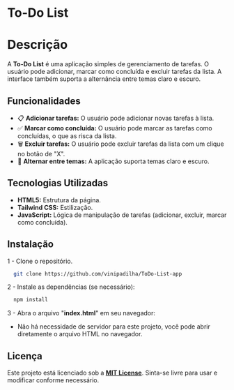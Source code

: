 
# To-Do List

# Descrição
A **To-Do List** é uma aplicação simples de gerenciamento de tarefas. O usuário pode adicionar, marcar como concluída e excluir tarefas da lista. A interface também suporta a alternância entre temas claro e escuro.


## Funcionalidades

- 📋 **Adicionar tarefas:** O usuário pode adicionar novas tarefas à lista.
- ✅ **Marcar como concluída:** O usuário pode marcar as tarefas como concluídas, o que as risca da lista.
- 🗑️ **Excluir tarefas:** O usuário pode excluir tarefas da lista com um clique no botão de "X".
- 🌙 **Alternar entre temas:** A aplicação suporta temas claro e escuro.
## Tecnologias Utilizadas

- **HTML5:** Estrutura da página.
- **Tailwind CSS:** Estilização.
- **JavaScript:** Lógica de manipulação de tarefas (adicionar, excluir, marcar como concluída).


## Instalação

1 - Clone o repositório.

```bash
  git clone https://github.com/vinipadilha/ToDo-List-app

```
2 - Instale as dependências (se necessário):
```bash
  npm install

```
3 - Abra o arquivo "**index.html**" em seu navegador:
- Não há necessidade de servidor para este projeto, você pode abrir diretamente o arquivo HTML no navegador.
    
## Licença
Este projeto está licenciado sob a **[MIT License](https://choosealicense.com/licenses/mit/)**. Sinta-se livre para usar e modificar conforme necessário.



